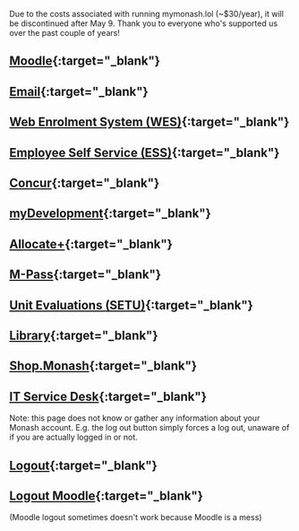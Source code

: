 Due to the costs associated with running mymonash.lol (~$30/year), it will be discontinued after May 9. Thank you to everyone who's supported us over the past couple of years!
## [Moodle](http://moodle.vle.monash.edu/my/){:target="_blank"}
## [Email](http://mail.google.com/a/monash.edu){:target="_blank"}
## [Web Enrolment System (WES)](https://my.monash.edu.au/wes/){:target="_blank"}
## [Employee Self Service (ESS)](https://eservices.monash.edu.au/irj/portal){:target="_blank"}
## [Concur](https://my.monash.edu.au/services/travel-and-expense/){:target="_blank"}
## [myDevelopment](https://monash.csod.com/samldefault.aspx){:target="_blank"}
## [Allocate+](http://www.monash.edu/timetables/login.html){:target="_blank"}
## [M-Pass](https://monash-sp.blackboard.com/eAccounts/AccountSummary.aspx){:target="_blank"}
## [Unit Evaluations (SETU)](https://monash.bluera.com/monash){:target="_blank"}
## [Library](http://www.monash.edu/library){:target="_blank"}
## [Shop.Monash](https://shop.monash.edu/monash-sso/idp/login/){:target="_blank"}
## [IT Service Desk](https://www.monash.edu/esolutions/service-request){:target="_blank"}

Note: this page does not know or gather any information about your Monash account. E.g. the log out button simply forces a log out, unaware of if you are actually logged in or not.
## [Logout](https://my.monash/campusm/home#signout){:target="_blank"}
## [Logout Moodle](http://moodle.vle.monash.edu/login/logout.php){:target="_blank"}
(Moodle logout sometimes doesn't work because Moodle is a mess)
